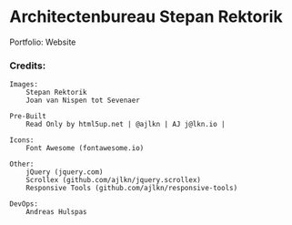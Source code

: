 # Architectenbureau Stepan Rektorik

Portfolio: Website


### Credits:

	Images:
		Stepan Rektorik
		Joan van Nispen tot Sevenaer

	Pre-Built
		Read Only by html5up.net | @ajlkn | AJ j@lkn.io | 

	Icons:
		Font Awesome (fontawesome.io)

	Other:
		jQuery (jquery.com)
		Scrollex (github.com/ajlkn/jquery.scrollex)
		Responsive Tools (github.com/ajlkn/responsive-tools)

	DevOps:
		Andreas Hulspas

